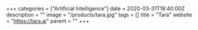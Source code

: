 +++
categories = ["Artificial Intelligence"]
date = 2020-03-31T18:40:00Z
description = ""
image = "/products/tara.jpg"
tags = []
title = "Tara"
website = "https://tara.ai"
parent = ""
+++
